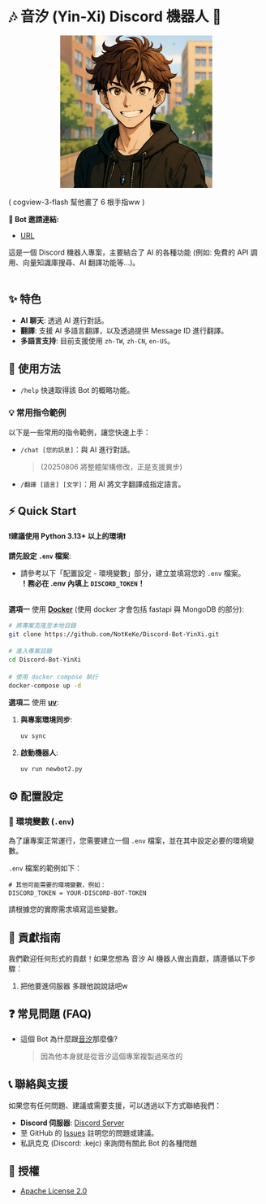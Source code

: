 # 🎶 音汐 (Yin-Xi) Discord 機器人 🤖
<p align="center">
  <img src="./assets/botself.png" width = "300" height = "300"/>
</p>

( cogview-3-flash 幫他畫了 6 根手指ww )

**🔗 Bot 邀請連結:**
- [URL](https://discord.com/oauth2/authorize?client_id=1388773437257941183)

這是一個 Discord 機器人專案，主要結合了 AI 的各種功能 (例如: 免費的 API 調用、向量知識庫搜尋、AI 翻譯功能等...)。 <br><br>


## ✨ 特色
*   **AI 聊天**: 透過 AI 進行對話。
*   **翻譯**: 支援 AI 多語言翻譯，以及透過提供 Message ID 進行翻譯。
*   **多語言支持**: 目前支援使用 `zh-TW`, `zh-CN`, `en-US`。

## 🚀 使用方法
- `/help` 快速取得該 Bot 的概略功能。

### 💡 常用指令範例
以下是一些常用的指令範例，讓您快速上手：
*   `/chat [您的訊息]`：與 AI 進行對話。
    > (20250806 將整體架構修改，正是支援異步)
*   `/翻譯 [語言] [文字]`：用 AI 將文字翻譯成指定語言。

## ⚡ Quick Start
**❗建議使用 Python 3.13+ 以上的環境❗**

**請先設定 `.env` 檔案**:
* 請參考以下「配置設定 - 環境變數」部分，建立並填寫您的 `.env` 檔案。 <br>
**！務必在 .env 內填上 `DISCORD_TOKEN`！**<br><br>

**選項一** 使用 **[Docker](https://www.docker.com/)** (使用 docker 才會包括 fastapi 與 MongoDB 的部分):
```bash
# 將專案克隆至本地目錄
git clone https://github.com/NotKeKe/Discord-Bot-YinXi.git

# 進入專案目錄
cd Discord-Bot-YinXi

# 使用 docker compose 執行
docker-compose up -d
```

**選項二** 使用 **[uv](https://github.com/astral-sh/uv)**:
1. **與專案環境同步**:
    ```bash
    uv sync
    ```
2. **啟動機器人**:
    ```bash
    uv run newbot2.py
    ```

## ⚙️ 配置設定

### 🔑 環境變數 (`.env`)

為了讓專案正常運行，您需要建立一個 `.env` 檔案，並在其中設定必要的環境變數。

`.env` 檔案的範例如下：

```
# 其他可能需要的環境變數，例如：
DISCORD_TOKEN = YOUR-DISCORD-BOT-TOKEN
```

請根據您的實際需求填寫這些變數。

## 🤝 貢獻指南
我們歡迎任何形式的貢獻！如果您想為 音汐 AI 機器人做出貢獻，請遵循以下步驟：
1. 把他要進伺服器 多跟他說說話吧w

## ❓ 常見問題 (FAQ)
*   這個 Bot 為什麼跟[音汐](https://github.com/NotKeKe/Discord-Bot-YinXi)那麼像?
    > 因為他本身就是從音汐這個專案複製過來改的

## 📞 聯絡與支援
如果您有任何問題、建議或需要支援，可以透過以下方式聯絡我們：
*   **Discord 伺服器**: [Discord Server](https://discord.gg/MhtxWJu)
*   至 GitHub 的 [Issues](https://github.com/NotKeKe/YinXi-AI/issues/new) 註明您的問題或建議。
*   私訊克克 (Discord: .kejc) 來詢問有關此 Bot 的各種問題

## 📄 授權
- [Apache License 2.0](LICENSE)